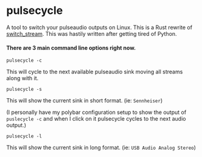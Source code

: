 # pulsecycle
A tool to switch your pulseaudio outputs on Linux. This is a Rust rewrite of [switch_stream](https://github.com/Cightline/switch_stream). This was hastily written after getting tired of Python. 

#### There are 3 main command line options right now. 

 ```pulsecycle -c```

 This will cycle to the next available pulseaudio sink moving all streams along with it.
 
`pulsecycle -s`

 This will show the current sink in short format. (ie: `Sennheiser`)
 
 (I personally have my polybar configuration setup to show the output of `puslecycle -c` and when I click on it pulsecycle cycles to the next audio output.)
 
 
`pulsecycle -l`

This will show the current sink in long format. (ie: `USB Audio Analog Stereo`)
